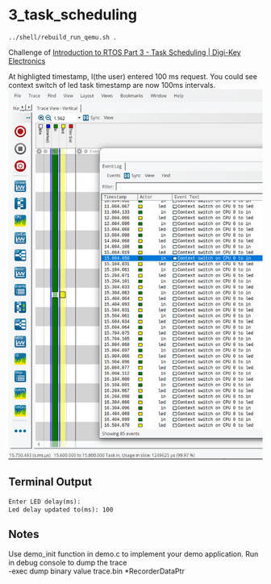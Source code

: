 # 3_task_scheduling

```
../shell/rebuild_run_qemu.sh .
```

Challenge of [Introduction to RTOS Part 3 - Task Scheduling | Digi-Key Electronics](https://www.youtube.com/watch?v=95yUbClyf3E&list=PLEBQazB0HUyQ4hAPU1cJED6t3DU0h34bz&index=3)

At highligted timestamp, I(the user) entered 100 ms request. You could see context switch of led task timestamp are now 100ms intervals.
![User selectable blink rate](./doc/userInputLedDelay.png "User selectable blink rate")

## Terminal Output
```
Enter LED delay(ms):
Led delay updated to(ms): 100
```

## Notes
Use demo_init function in demo.c to implement your demo application.
Run in debug console to dump the trace  
-exec dump binary value trace.bin *RecorderDataPtr